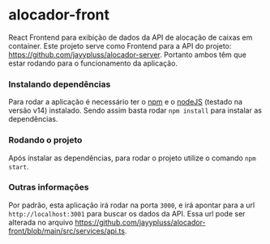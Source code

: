# alocador-front
React Frontend para exibição de dados da API de alocação de caixas em container.
Este projeto serve como Frontend para a API do projeto: https://github.com/jayypluss/alocador-server.
Portanto ambos têm que estar rodando para o funcionamento da aplicação.


### Instalando dependências
Para rodar a aplicação é necessário ter o [npm](https://www.npmjs.com/) e o [nodeJS](https://nodejs.org/en/) (testado na versão v14) instalado.
Sendo assim basta rodar
`npm install`
para instalar as dependências.


### Rodando o projeto

Após instalar as dependências, para rodar o projeto utilize o comando
`npm start`.

### Outras informações 

Por padrão, esta aplicação irá rodar na porta `3000`, e irá apontar para a url `http://localhost:3001` para buscar os dados da API. Essa url pode ser alterada no arquivo https://github.com/jayypluss/alocador-front/blob/main/src/services/api.ts.
